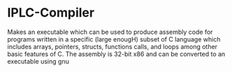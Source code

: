 # IPLC-Compiler
Makes an executable which can be used to produce assembly code for programs written in a specific (large enougH) subset of C language which includes arrays, pointers, structs, functions calls, and loops among other basic features of C. 
The assembly is 32-bit x86 and can be converted to an executable using gnu
